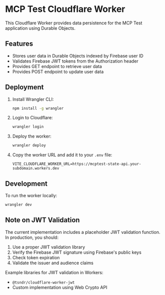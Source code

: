 # MCP Test Cloudflare Worker

This Cloudflare Worker provides data persistence for the MCP Test application using Durable Objects.

## Features

- Stores user data in Durable Objects indexed by Firebase user ID
- Validates Firebase JWT tokens from the Authorization header
- Provides GET endpoint to retrieve user data
- Provides POST endpoint to update user data

## Deployment

1. Install Wrangler CLI:
   ```bash
   npm install -g wrangler
   ```

2. Login to Cloudflare:
   ```bash
   wrangler login
   ```

3. Deploy the worker:
   ```bash
   wrangler deploy
   ```

4. Copy the worker URL and add it to your `.env` file:
   ```
   VITE_CLOUDFLARE_WORKER_URL=https://mcptest-state-api.your-subdomain.workers.dev
   ```

## Development

To run the worker locally:

```bash
wrangler dev
```

## Note on JWT Validation

The current implementation includes a placeholder JWT validation function. In production, you should:

1. Use a proper JWT validation library
2. Verify the Firebase JWT signature using Firebase's public keys
3. Check token expiration
4. Validate the issuer and audience claims

Example libraries for JWT validation in Workers:
- `@tsndr/cloudflare-worker-jwt`
- Custom implementation using Web Crypto API
